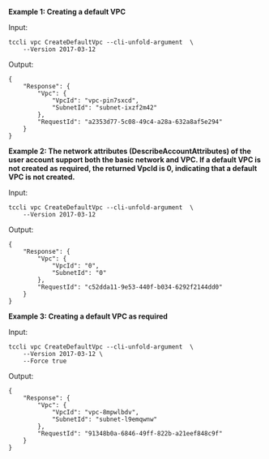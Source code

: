 **Example 1: Creating a default VPC**



Input: 

```
tccli vpc CreateDefaultVpc --cli-unfold-argument  \
    --Version 2017-03-12
```

Output: 
```
{
    "Response": {
        "Vpc": {
            "VpcId": "vpc-pin7sxcd",
            "SubnetId": "subnet-ixzf2m42"
        },
        "RequestId": "a2353d77-5c08-49c4-a28a-632a8af5e294"
    }
}
```

**Example 2: The network attributes (DescribeAccountAttributes) of the user account support both the basic network and VPC. If a default VPC is not created as required, the returned VpcId is 0, indicating that a default VPC is not created.**



Input: 

```
tccli vpc CreateDefaultVpc --cli-unfold-argument  \
    --Version 2017-03-12
```

Output: 
```
{
    "Response": {
        "Vpc": {
            "VpcId": "0",
            "SubnetId": "0"
        },
        "RequestId": "c52dda11-9e53-440f-b034-6292f2144dd0"
    }
}
```

**Example 3: Creating a default VPC as required**



Input: 

```
tccli vpc CreateDefaultVpc --cli-unfold-argument  \
    --Version 2017-03-12 \
    --Force true
```

Output: 
```
{
    "Response": {
        "Vpc": {
            "VpcId": "vpc-8mpwlbdv",
            "SubnetId": "subnet-l9emqwnw"
        },
        "RequestId": "91348b0a-6846-49ff-822b-a21eef848c9f"
    }
}
```

